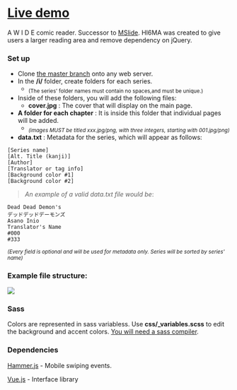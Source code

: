 # <a href="https://m3ow.moe">Live demo</a>

A W I D E comic reader. Successor to <a href="/bersLucas/MSlide">MSlide</a>.
HI6MA was created to give users a larger reading area and remove dependency on jQuery.

### Set up

* Clone [the master branch](https://github.com/bersLucas/HI6MA/archive/master.zip) onto any web server.
* In the **/i/** folder, create folders for each series.
  * <sub>(The series' folder names must contain no spaces,and must be unique.)</sub>
* Inside of these folders, you will add the following files:
  * **cover.jpg** : The cover that will display on the main page.
 * **A folder for each chapter** : It is inside this folder that individual pages will be added.
    * <sub>*(images MUST be titled xxx.jpg/png, with three integers, starting with 001.jpg/png)*</sub>
  * **data.txt** : Metadata for the series, which will appear as follows:
```
[Series name]
[Alt. Title (kanji)]
[Author]
[Translator or tag info]
[Background color #1]
[Background color #2]
```
> *An example of a valid data.txt file would be*:

```
Dead Dead Demon's
デッドデッドデーモンズ
Asano Inio
Translator's Name
#000
#333
```
<sub>*(Every field is optional and will be used for metadata only. Series will be sorted by series' name)*</sub>

### Example file structure:
<img src="https://cloud.githubusercontent.com/assets/3892772/19536607/aba5b538-961a-11e6-901b-a7ba8085b9af.png"/>

### Sass
Colors are represented in sass variabless. Use **css/_variables.scss** to edit the background and accent colors. <a href="http://sass-lang.com/">You will need a sass compiler</a>.

### Dependencies 
<a href="http://hammerjs.github.io/">Hammer.js</a> - Mobile swiping events.

<a href="https://github.com/vuejs/vue">Vue.js</a> - Interface library
